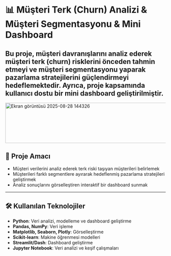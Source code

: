 # 📊 Müşteri Terk (Churn) Analizi & Müşteri Segmentasyonu & Mini Dashboard

Bu proje, müşteri davranışlarını analiz ederek **müşteri terk (churn)** risklerini önceden tahmin etmeyi ve müşteri segmentasyonu yaparak pazarlama stratejilerini güçlendirmeyi hedeflemektedir. Ayrıca, proje kapsamında kullanıcı dostu bir **mini dashboard** geliştirilmiştir.
---
<img width="550" height="127" alt="Ekran görüntüsü 2025-08-28 144326" src="https://github.com/user-attachments/assets/3279c2c0-6b33-4f67-b02d-918c9d0c5ce3" />

## 🚀 Proje Amacı
- Müşteri verilerini analiz ederek terk riski taşıyan müşterileri belirlemek
- Müşterileri farklı segmentlere ayırarak hedeflenmiş pazarlama stratejileri geliştirmek
- Analiz sonuçlarını görselleştiren interaktif bir dashboard sunmak

---

## 🛠️ Kullanılan Teknolojiler
- **Python**: Veri analizi, modelleme ve dashboard geliştirme
- **Pandas, NumPy**: Veri işleme
- **Matplotlib, Seaborn, Plotly**: Görselleştirme
- **Scikit-learn**: Makine öğrenmesi modelleri
- **Streamlit/Dash**: Dashboard geliştirme
- **Jupyter Notebook**: Veri analizi ve keşif çalışmaları
